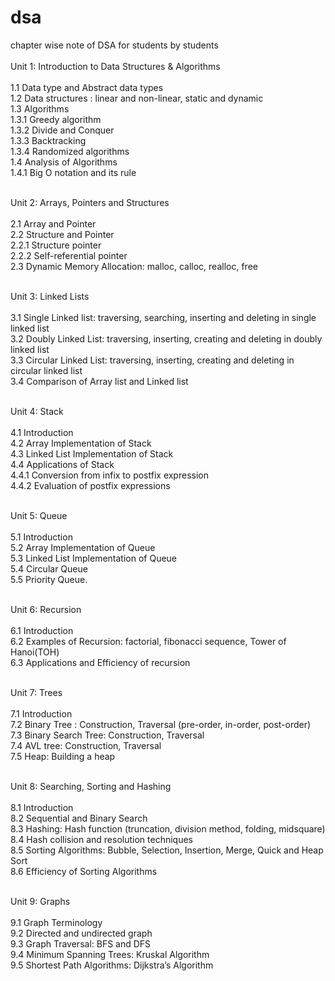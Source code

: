 # dsa
chapter wise note of DSA for students by students </br></br>
Unit 1: Introduction to Data Structures & Algorithms   </br>                                                        
1.1	Data type and Abstract data types</br>
1.2	Data structures : linear and non-linear, static and dynamic</br>
1.3	Algorithms</br>
1.3.1	Greedy algorithm</br>
1.3.2	Divide and Conquer</br>
1.3.3	Backtracking</br>
1.3.4	Randomized algorithms</br>
1.4	Analysis of Algorithms</br>
1.4.1	Big O notation and its rule</br></br>

Unit 2: Arrays, Pointers and Structures</br></br>
2.1	Array and Pointer</br>
2.2	Structure and Pointer</br>
2.2.1	Structure pointer</br>
2.2.2	Self-referential pointer</br>
2.3	Dynamic Memory Allocation: malloc, calloc, realloc, free</br></br>

Unit 3: Linked Lists        </br>                                            </br>
3.1	Single Linked list: traversing, searching, inserting and deleting in single linked list</br>
3.2	Doubly Linked List: traversing, inserting, creating and deleting in doubly linked list</br>
3.3	Circular Linked List: traversing, inserting, creating and deleting in circular linked list</br>
3.4	Comparison of Array list and Linked list</br></br>

Unit 4: Stack</br></br>
4.1	Introduction</br>
4.2	Array Implementation of Stack</br>
4.3	Linked List Implementation of Stack</br>
4.4	Applications of Stack</br>
4.4.1	Conversion from infix to postfix expression</br>
4.4.2	Evaluation of postfix expressions</br></br>

Unit 5: Queue         </br>                                               
5.1	Introduction</br>
5.2	Array Implementation of Queue</br>
5.3	Linked List Implementation of Queue</br>
5.4	Circular Queue</br>
5.5	Priority Queue.</br></br>

Unit 6: Recursion   </br>                                                    
6.1	Introduction</br>
6.2	Examples of Recursion: factorial, fibonacci sequence, Tower of Hanoi(TOH) </br>
6.3	Applications and Efficiency of recursion</br></br>

Unit 7: Trees        </br>                                                        
7.1	Introduction</br>
7.2	Binary Tree : Construction, Traversal (pre-order, in-order, post-order)</br>
7.3	Binary Search Tree: Construction, Traversal</br>
7.4	AVL tree: Construction, Traversal</br>
7.5	Heap: Building a heap</br></br>

Unit 8: Searching, Sorting and Hashing             </br>                  
8.1	Introduction</br>
8.2	Sequential and Binary Search </br>
8.3	Hashing: Hash function (truncation, division method, folding, midsquare)</br>
8.4	Hash collision and resolution techniques</br>
8.5	Sorting Algorithms: Bubble, Selection, Insertion, Merge, Quick and Heap Sort</br>
8.6	Efficiency of Sorting Algorithms</br></br>

Unit 9: Graphs           </br>                                             
9.1	Graph Terminology</br>
9.2	Directed and undirected graph</br>
9.3	Graph Traversal: BFS and DFS </br>
9.4	Minimum Spanning Trees: Kruskal Algorithm</br>
9.5	Shortest Path Algorithms: Dijkstra’s Algorithm</br>

